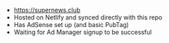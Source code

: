 * https://supernews.club 
* Hosted on Netlify and synced directly with this repo
* Has AdSense set up (and basic PubTag)
* Waiting for Ad Manager signup to be successful
